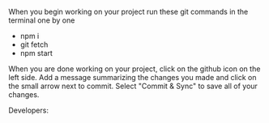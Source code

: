 When you begin working on your project run these git commands in the terminal one by one
- npm i
- git fetch
- npm start

When you are done working on your project, click on the github icon on the left side.
Add a message summarizing the changes you made and click on the small arrow next to commit.
Select "Commit & Sync" to save all of your changes.

Developers:
